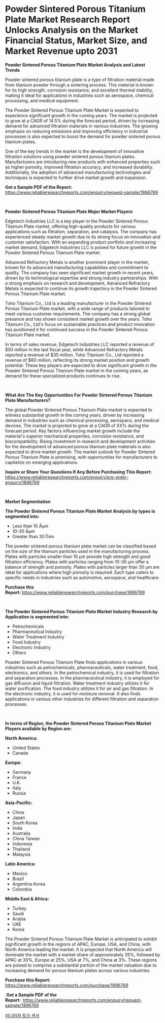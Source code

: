 <p><h1>Powder Sintered Porous Titanium Plate Market Research Report Unlocks Analysis on the Market Financial Status, Market Size, and Market Revenue upto 2031</h1></p><p><strong>Powder Sintered Porous Titanium Plate Market Analysis and Latest Trends</strong></p>
<p><p>Powder sintered porous titanium plate is a type of filtration material made from titanium powder through a sintering process. This material is known for its high strength, corrosion resistance, and excellent thermal stability, making it ideal for applications in industries such as aerospace, chemical processing, and medical equipment.</p><p>The Powder Sintered Porous Titanium Plate Market is expected to experience significant growth in the coming years. The market is projected to grow at a CAGR of 14.5% during the forecast period, driven by increasing demand for advanced filtration materials in various industries. The growing emphasis on reducing emissions and improving efficiency in industrial processes is also expected to boost the demand for powder sintered porous titanium plates.</p><p>One of the key trends in the market is the development of innovative filtration solutions using powder sintered porous titanium plates. Manufacturers are introducing new products with enhanced properties such as higher porosity, improved filtration accuracy, and increased durability. Additionally, the adoption of advanced manufacturing technologies and techniques is expected to further drive market growth and expansion.</p></p>
<p><strong>Get a Sample PDF of the Report:&nbsp;</strong> <a href="https://www.reliableresearchreports.com/enquiry/request-sample/1896769">https://www.reliableresearchreports.com/enquiry/request-sample/1896769</a></p>
<p>&nbsp;</p>
<p><strong>Powder Sintered Porous Titanium Plate Major Market Players</strong></p>
<p><p>Edgetech Industries LLC is a key player in the Powder Sintered Porous Titanium Plate market, offering high-quality products for various applications such as filtration, separation, and catalysis. The company has experienced steady market growth due to its strong focus on innovation and customer satisfaction. With an expanding product portfolio and increasing market demand, Edgetech Industries LLC is poised for future growth in the Powder Sintered Porous Titanium Plate market.</p><p>Advanced Refractory Metals is another prominent player in the market, known for its advanced manufacturing capabilities and commitment to quality. The company has seen significant market growth in recent years, driven by its technological expertise and strong industry partnerships. With a strong emphasis on research and development, Advanced Refractory Metals is expected to continue its growth trajectory in the Powder Sintered Porous Titanium Plate market.</p><p>Toho Titanium Co., Ltd is a leading manufacturer in the Powder Sintered Porous Titanium Plate market, with a wide range of products tailored to meet various customer requirements. The company has a strong global presence and has shown consistent market growth over the years. Toho Titanium Co., Ltd's focus on sustainable practices and product innovation has positioned it for continued success in the Powder Sintered Porous Titanium Plate market.</p><p>In terms of sales revenue, Edgetech Industries LLC reported a revenue of $50 million in the last fiscal year, while Advanced Refractory Metals reported a revenue of $35 million. Toho Titanium Co., Ltd reported a revenue of $60 million, reflecting its strong market position and growth potential. These key players are expected to drive significant growth in the Powder Sintered Porous Titanium Plate market in the coming years, as demand for these specialized products continues to rise.</p></p>
<p>&nbsp;</p>
<p><strong>What Are The Key Opportunities For Powder Sintered Porous Titanium Plate Manufacturers?</strong></p>
<p><p>The global Powder Sintered Porous Titanium Plate market is expected to witness substantial growth in the coming years, driven by increasing demand in industries such as chemical processing, aerospace, and medical devices. The market is projected to grow at a CAGR of XX% during the forecast period. Key factors influencing market growth include the material's superior mechanical properties, corrosion resistance, and biocompatibility. Rising investment in research and development activities for the development of advanced porous titanium plate materials is also expected to drive market growth. The market outlook for Powder Sintered Porous Titanium Plate is promising, with opportunities for manufacturers to capitalize on emerging applications.</p></p>
<p><strong>Inquire or Share Your Questions If Any Before Purchasing This Report:</strong> <a href="https://www.reliableresearchreports.com/enquiry/pre-order-enquiry/1896769">https://www.reliableresearchreports.com/enquiry/pre-order-enquiry/1896769</a></p>
<p>&nbsp;</p>
<p><strong>Market Segmentation</strong></p>
<p><strong>The Powder Sintered Porous Titanium Plate Market Analysis by types is segmented into:</strong></p>
<p><ul><li>Less than 10 Âµm</li><li>10-30 Âµm</li><li>Greater than 30 Î¼m</li></ul></p>
<p><p>The powder sintered porous titanium plate market can be classified based on the size of the titanium particles used in the manufacturing process. Plates with particles smaller than 10 µm provide high strength and good filtration efficiency. Plates with particles ranging from 10-30 µm offer a balance of strength and porosity. Plates with particles larger than 30 µm are ideal for applications where high porosity is required. Each type caters to specific needs in industries such as automotive, aerospace, and healthcare.</p></p>
<p><strong>Purchase this Report:&nbsp;</strong><a href="https://www.reliableresearchreports.com/purchase/1896769">https://www.reliableresearchreports.com/purchase/1896769</a></p>
<p>&nbsp;</p>
<p><strong>The Powder Sintered Porous Titanium Plate Market Industry Research by Application is segmented into:</strong></p>
<p><ul><li>Petrochemicals</li><li>Pharmaceutical Industry</li><li>Water Treatment Industry</li><li>Food Industry</li><li>Electronic Industry</li><li>Others</li></ul></p>
<p><p>Powder Sintered Porous Titanium Plate finds applications in various industries such as petrochemicals, pharmaceuticals, water treatment, food, electronics, and others. In the petrochemical industry, it is used for filtration and separation processes. In the pharmaceutical industry, it is employed for gas diffusion and liquid filtration. Water treatment industry utilizes it for water purification. The food industry utilizes it for air and gas filtration. In the electronic industry, it is used for moisture removal. It also finds applications in various other industries for different filtration and separation processes.</p></p>
<p>&nbsp;</p>
<p><strong>In terms of Region, the Powder Sintered Porous Titanium Plate Market Players available by Region are:</strong></p>
<p>
    <p> <strong> North America: </strong>
        <ul>
            <li>United States</li>
            <li>Canada</li>
        </ul>
        </p> 
    <p> <strong> Europe: </strong>
        <ul>
            <li>Germany</li>
            <li>France</li>
            <li>U.K.</li>
            <li>Italy</li>
            <li>Russia</li>
        </ul>
        </p> 
    <p> <strong> Asia-Pacific: </strong>
        <ul>
            <li>China</li>
            <li>Japan</li>
            <li>South Korea</li>
            <li>India</li>
            <li>Australia</li>
            <li>China Taiwan</li>
            <li>Indonesia</li>
            <li>Thailand</li>
            <li>Malaysia</li>
        </ul>
        </p> 
    <p> <strong> Latin America: </strong>
        <ul>
            <li>Mexico</li>
            <li>Brazil</li>
            <li>Argentina Korea</li>
            <li>Colombia</li>
        </ul>
        </p> 
    <p> <strong> Middle East & Africa: </strong>
        <ul>
            <li>Turkey</li>
            <li>Saudi</li>
            <li>Arabia</li>
            <li>UAE</li>
            <li>Korea</li>
        </ul>
    </p>
    </p>
<p><p>The Powder Sintered Porous Titanium Plate Market is anticipated to exhibit significant growth in the regions of APAC, Europe, USA, and China, with North America leading the market. It is projected that North America will dominate the market with a market share of approximately 35%, followed by APAC at 30%, Europe at 25%, USA at 7%, and China at 3%. These regions are poised to comprise a substantial portion of the market valuation due to increasing demand for porous titanium plates across various industries.</p></p>
<p><strong>Purchase this Report: </strong><a href="https://www.reliableresearchreports.com/purchase/1896769">https://www.reliableresearchreports.com/purchase/1896769</a></p>
<p>&nbsp;<strong>Get a Sample PDF of the Report:&nbsp;&nbsp;</strong><a href="https://www.reliableresearchreports.com/enquiry/request-sample/1896769">https://www.reliableresearchreports.com/enquiry/request-sample/1896769</a></p>
<p><strong></strong></p>
<p><p><a href="https://github.com/mpodehpw07370073/Market-Research-Report-List-1/blob/main/31431217623.md">미니어처 토크 센서</a></p></p>